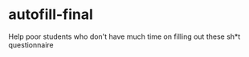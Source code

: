 # autofill-final
Help poor students who don't have much time on filling out these sh*t questionnaire
